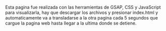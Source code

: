 Esta pagina fue realizada con las herramientas de GSAP,
CSS y JavaScript para visualizarla, hay que descargar los 
archivos y presionar index.html y automaticamente va a transladarse 
a la otra pagina cada 5 segundos que cargue la pagina web hasta llegar
a la ultima donde se detiene.